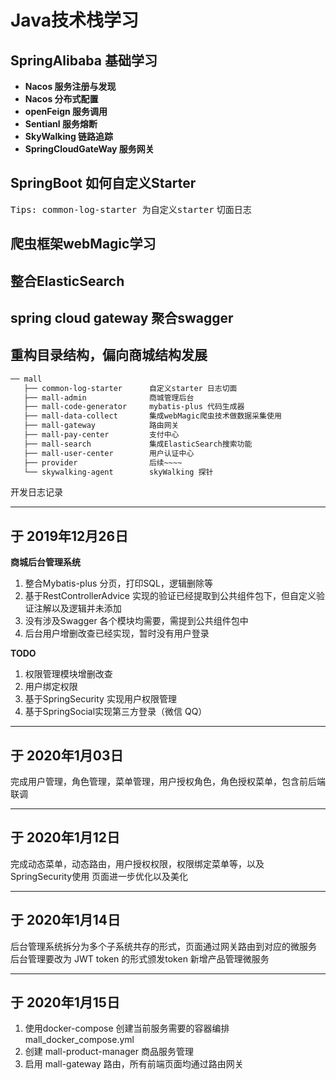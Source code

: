# Java技术栈学习

## SpringAlibaba 基础学习

+ **Nacos 服务注册与发现**
+ **Nacos 分布式配置**
+ **openFeign 服务调用**
+ **Sentianl 服务熔断**
+ **SkyWalking 链路追踪**
+ **SpringCloudGateWay 服务网关**

## SpringBoot 如何自定义Starter 
 <kbd>Tips: common-log-starter 为自定义starter</kbd>
 切面日志
 
## 爬虫框架webMagic学习

## 整合ElasticSearch

## spring cloud gateway 聚合swagger

## 重构目录结构，偏向商城结构发展
```html
── mall
   ├── common-log-starter      自定义starter 日志切面
   ├── mall-admin              商城管理后台
   ├── mall-code-generator     mybatis-plus 代码生成器
   ├── mall-data-collect       集成webMagic爬虫技术做数据采集使用
   ├── mall-gateway            路由网关
   ├── mall-pay-center         支付中心
   ├── mall-search             集成ElasticSearch搜索功能
   ├── mall-user-center        用户认证中心
   ├── provider                后续~~~~
   └── skywalking-agent        skyWalking 探针
```

开发日志记录 

---
于 2019年12月26日
---
**商城后台管理系统**

1. 整合Mybatis-plus 分页，打印SQL，逻辑删除等
2. 基于RestControllerAdvice 实现的验证已经提取到公共组件包下，但自定义验证注解以及逻辑并未添加
3. 没有涉及Swagger 各个模块均需要，需提到公共组件包中
4. 后台用户增删改查已经实现，暂时没有用户登录

**TODO**
1. 权限管理模块增删改查
2. 用户绑定权限
3. 基于SpringSecurity 实现用户权限管理
4. 基于SpringSocial实现第三方登录（微信 QQ）


---
于 2020年1月03日
---
完成用户管理，角色管理，菜单管理，用户授权角色，角色授权菜单，包含前后端联调

---
于 2020年1月12日
---
完成动态菜单，动态路由，用户授权权限，权限绑定菜单等，以及SpringSecurity使用 
页面进一步优化以及美化

---
于 2020年1月14日
---
后台管理系统拆分为多个子系统共存的形式，页面通过网关路由到对应的微服务
后台管理要改为 JWT token 的形式颁发token 
新增产品管理微服务 

---
于 2020年1月15日
---
1. 使用docker-compose 创建当前服务需要的容器编排 mall_docker_compose.yml 
2. 创建 mall-product-manager 商品服务管理
3. 启用 mall-gateway 路由，所有前端页面均通过路由网关




 




